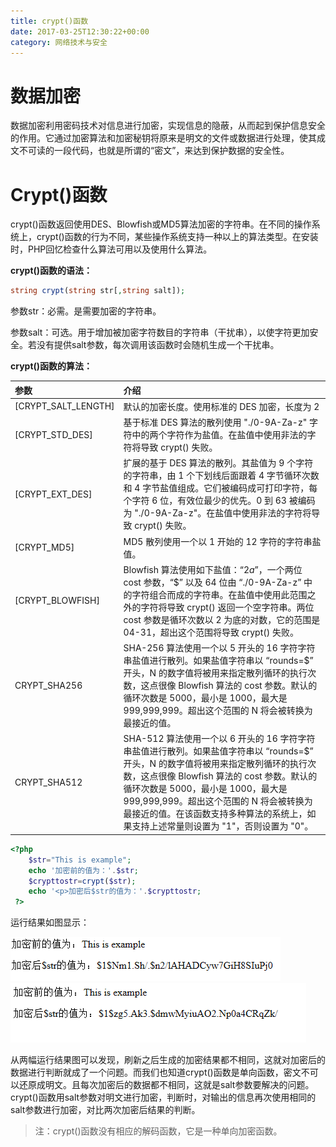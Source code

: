 ```yaml
---
title: crypt()函数
date: 2017-03-25T12:30:22+00:00
category: 网络技术与安全
---
```


# 数据加密

数据加密利用密码技术对信息进行加密，实现信息的隐蔽，从而起到保护信息安全的作用。它通过加密算法和加密秘钥将原来是明文的文件或数据进行处理，使其成文不可读的一段代码，也就是所谓的“密文”，来达到保护数据的安全性。

# Crypt()函数

crypt()函数返回使用DES、Blowfish或MD5算法加密的字符串。在不同的操作系统上，crypt()函数的行为不同，某些操作系统支持一种以上的算法类型。在安装时，PHP回忆检查什么算法可用以及使用什么算法。

**crypt()函数的语法：**

```php
string crypt(string str[,string salt]);
```

参数str：必需。是需要加密的字符串。

参数salt：可选。用于增加被加密字符数目的字符串（干扰串），以使字符更加安全。若没有提供salt参数，每次调用该函数时会随机生成一个干扰串。

**crypt()函数的算法：**

| 参数  | 介绍  |
| :------------ | :------------ |
| [CRYPT_SALT_LENGTH]  | 默认的加密长度。使用标准的 DES 加密，长度为 2  |
| [CRYPT_STD_DES] | 基于标准 DES 算法的散列使用 "./0-9A-Za-z" 字符中的两个字符作为盐值。在盐值中使用非法的字符将导致 crypt() 失败。  |
| [CRYPT_EXT_DES]  |  扩展的基于 DES 算法的散列。其盐值为 9 个字符的字符串，由 1 个下划线后面跟着 4 字节循环次数和 4 字节盐值组成。它们被编码成可打印字符，每个字符 6 位，有效位最少的优先。0 到 63 被编码为 "./0-9A-Za-z"。在盐值中使用非法的字符将导致 crypt() 失败。 |
| [CRYPT_MD5]  | MD5 散列使用一个以 $1$ 开始的 12 字符的字符串盐值。  |
| [CRYPT_BLOWFISH]   | Blowfish 算法使用如下盐值：“$2a$”，一个两位 cost 参数，“$” 以及 64 位由 “./0-9A-Za-z” 中的字符组合而成的字符串。在盐值中使用此范围之外的字符将导致 crypt() 返回一个空字符串。两位 cost 参数是循环次数以 2 为底的对数，它的范围是 04-31，超出这个范围将导致 crypt() 失败。  |
| CRYPT_SHA256  | SHA-256 算法使用一个以 $5$ 开头的 16 字符字符串盐值进行散列。如果盐值字符串以 “rounds=<N>$” 开头，N 的数字值将被用来指定散列循环的执行次数，这点很像 Blowfish 算法的 cost 参数。默认的循环次数是 5000，最小是 1000，最大是 999,999,999。超出这个范围的 N 将会被转换为最接近的值。  |
| CRYPT_SHA512 | SHA-512 算法使用一个以 $6$ 开头的 16 字符字符串盐值进行散列。如果盐值字符串以 “rounds=<N>$” 开头，N 的数字值将被用来指定散列循环的执行次数，这点很像 Blowfish 算法的 cost 参数。默认的循环次数是 5000，最小是 1000，最大是 999,999,999。超出这个范围的 N 将会被转换为最接近的值。在该函数支持多种算法的系统上，如果支持上述常量则设置为 "1"，否则设置为 "0"。|

```php
<?php
    $str="This is example";  
    echo '加密前的值为：'.$str;
    $crypttostr=crypt($str);
    echo '<p>加密后$str的值为：'.$crypttostr;
 ?>
```
运行结果如图显示：

![](/pics/2017/03/742738-20160101133811354-215165089.png)
![](/pics/2017/03/742738-20160101133921964-1414775621.png)

从两幅运行结果图可以发现，刷新之后生成的加密结果都不相同，这就对加密后的数据进行判断就成了一个问题。而我们也知道crypt()函数是单向函数，密文不可以还原成明文。且每次加密后的数据都不相同，这就是salt参数要解决的问题。crypt()函数用salt参数对明文进行加密，判断时，对输出的信息再次使用相同的salt参数进行加密，对比两次加密后结果的判断。

> 注：crypt()函数没有相应的解码函数，它是一种单向加密函数。

